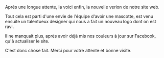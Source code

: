 Après une longue attente, la voici enfin, la nouvelle verion de notre site web.

Tout cela est parti d'une envie de l'équipe d'avoir une mascotte, est venu ensuite un talentueux designer qui nous a fait un nouveau logo dont on est ravi.

Il ne manquait plus, après avoir déjà mis nos couleurs à jour sur Facebook, qu'à actualiser le site.

C'est donc chose fait.
Merci pour votre attente et bonne visite.
